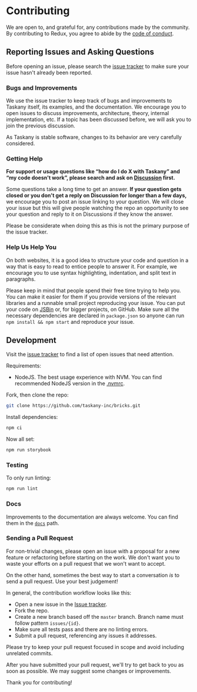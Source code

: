 # Contributing

We are open to, and grateful for, any contributions made by the community. By contributing to Redux, you agree to abide by the [code of conduct](https://github.com/taskany-inc/bricks/blob/master/CODE_OF_CONDUCT.md).

## Reporting Issues and Asking Questions

Before opening an issue, please search the [issue tracker](https://github.com/taskany-inc/bricks/issues) to make sure your issue hasn't already been reported.


### Bugs and Improvements

We use the issue tracker to keep track of bugs and improvements to Taskany itself, its examples, and the documentation. We encourage you to open issues to discuss improvements, architecture, theory, internal implementation, etc. If a topic has been discussed before, we will ask you to join the previous discussion.

As Taskany is stable software, changes to its behavior are very carefully considered. 


### Getting Help

**For support or usage questions like “how do I do X with Taskany” and “my code doesn't work”, please search and ask on [Discussion](https://github.com/taskany-inc/bricks/discussions) first.**

Some questions take a long time to get an answer. **If your question gets closed or you don't get a reply on Discussion for longer than a few days,** we encourage you to post an issue linking to your question. We will close your issue but this will give people watching the repo an opportunity to see your question and reply to it on Discussions if they know the answer.

Please be considerate when doing this as this is not the primary purpose of the issue tracker.


### Help Us Help You

On both websites, it is a good idea to structure your code and question in a way that is easy to read to entice people to answer it. For example, we encourage you to use syntax highlighting, indentation, and split text in paragraphs.

Please keep in mind that people spend their free time trying to help you. You can make it easier for them if you provide versions of the relevant libraries and a runnable small project reproducing your issue. You can put your code on [JSBin](https://jsbin.com) or, for bigger projects, on GitHub. Make sure all the necessary dependencies are declared in `package.json` so anyone can run `npm install && npm start` and reproduce your issue.

## Development

Visit the [issue tracker](https://github.com/taskany-inc/bricks/issues) to find a list of open issues that need attention.

Requirements:
- NodeJS. The best usage experience with NVM. You can find recommended NodeJS version in the [.nvmrc](https://github.com/taskany-inc/bricks/blob/main/.nvmrc).


Fork, then clone the repo:

```sh
git clone https://github.com/taskany-inc/bricks.git
```

Install dependencies:

```sh
npm ci
```

Now all set:

```sh
npm run storybook
```

### Testing

To only run linting:

```sh
npm run lint
```

### Docs

Improvements to the documentation are always welcome. You can find them in the [`docs`](/docs) path.


### Sending a Pull Request

For non-trivial changes, please open an issue with a proposal for a new feature or refactoring before starting on the work. We don't want you to waste your efforts on a pull request that we won't want to accept.

On the other hand, sometimes the best way to start a conversation _is_ to send a pull request. Use your best judgement!

In general, the contribution workflow looks like this:

- Open a new issue in the [Issue tracker](https://github.com/taskany-inc/issues/issues).
- Fork the repo.
- Create a new branch based off the `master` branch. Branch name must follow pattern `issues/{id}`.
- Make sure all tests pass and there are no linting errors.
- Submit a pull request, referencing any issues it addresses.

Please try to keep your pull request focused in scope and avoid including unrelated commits.

After you have submitted your pull request, we'll try to get back to you as soon as possible. We may suggest some changes or improvements.

Thank you for contributing!
